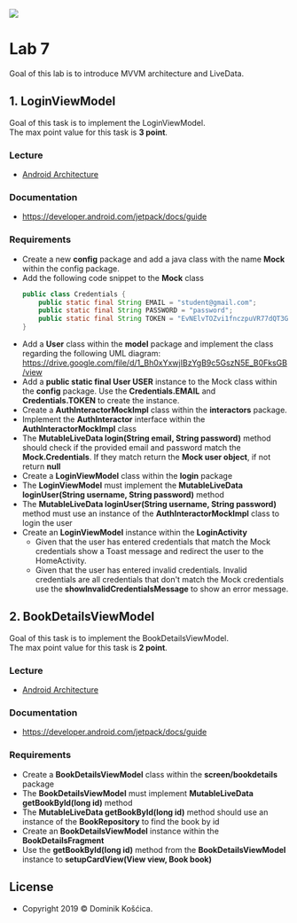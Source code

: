 ![](https://www.medicalcenter.virginia.edu/mobile-device-setup/colorsAndroidlogo.jpg/?s=50)

# Lab 7
Goal of this lab is to introduce MVVM architecture and LiveData.

## 1. LoginViewModel
Goal of this task is to implement the LoginViewModel.</br>
The max point value for this task is **3 point**.

### Lecture
* [Android Architecture](https://drive.google.com/file/d/1hPivQ6oml_M3N15WaX21iMzht67FIzzZ/view)
### Documentation
* https://developer.android.com/jetpack/docs/guide

### Requirements
* Create a new **config** package and add a java class with the name **Mock** within the config package.
* Add the following code snippet to the **Mock** class
    ```java
    public class Credentials {
        public static final String EMAIL = "student@gmail.com";
        public static final String PASSWORD = "password";
        public static final String TOKEN = "EvNElvTOZvi1fnczpuVR77dQT3GlKkjtaRSFZmEo";
    }
    ```
* Add a **User** class within the **model** package and implement the class regarding the following UML diagram: https://drive.google.com/file/d/1_Bh0xYxwjIBzYgB9c5GszN5E_B0FksGB/view
* Add a **public static final User USER** instance to the Mock class within the **config** package. Use the **Credentials.EMAIL** and **Credentials.TOKEN** to create the instance.
* Create a **AuthInteractorMockImpl** class within the **interactors** package.
* Implement the **AuthInteractor** interface within the **AuthInteractorMockImpl** class
* The **MutableLiveData<User> login(String email, String password)** method should check if the provided email and password match the **Mock.Credentials**. If they match return the **Mock user object**, if not return **null**
* Create a **LoginViewModel** class within the **login** package
* The **LoginViewModel** must implement the **MutableLiveData<User> loginUser(String username, String password)** method
* The **MutableLiveData<User> loginUser(String username, String password)** method must use an instance of the **AuthInteractorMockImpl** class to login the user
* Create an **LoginViewModel** instance within the **LoginActivity**
    * Given that the user has entered credentials that match the Mock credentials show a Toast message and redirect the user to the HomeActivity.
    * Given that the user has entered invalid credentials. Invalid credentials are all credentials that don't match the Mock credentials use the **showInvalidCredentialsMessage** to show an error message.

## 2. BookDetailsViewModel
Goal of this task is to implement the BookDetailsViewModel.</br>
The max point value for this task is **2 point**.

### Lecture
* [Android Architecture](https://drive.google.com/file/d/1hPivQ6oml_M3N15WaX21iMzht67FIzzZ/view)
### Documentation
* https://developer.android.com/jetpack/docs/guide

### Requirements
* Create a **BookDetailsViewModel** class within the **screen/bookdetails** package
* The **BookDetailsViewModel** must implement **MutableLiveData<Book> getBookById(long id)** method
* The **MutableLiveData<Book> getBookById(long id)** method should use an instance of the **BookRepository** to find the book by id
* Create an **BookDetailsViewModel** instance within the **BookDetailsFragment**
* Use the **getBookById(long id)** method from the **BookDetailsViewModel** instance to **setupCardView(View view, Book book)**

## License
* Copyright 2019 © Dominik Košćica.